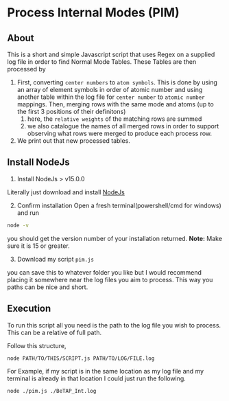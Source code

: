 # Process Internal Modes (PIM)

## About 

This is a short and simple Javascript script that uses Regex on a supplied log file
in order to find Normal Mode Tables. These Tables are then processed by
1. First, converting `center numbers` to `atom symbols`. This is done by using an array of element symbols in order of atomic number and using another table within the log file for `center number` to `atomic number` mappings.
   Then, merging rows with the same mode and atoms (up to the first 3 positions of their definitons) 
   1. here, the `relative weights` of the matching rows are summed
   2. we also catalogue the names of all merged rows in order to support observing what rows were merged to produce each process row.
2. We print out that new processed tables.

## Install NodeJs

1. Install NodeJs > v15.0.0

Literally just download and install [NodeJs](https://nodejs.org/en/)

2. Confirm installation
Open a fresh terminal(powershell/cmd for windows) and run

```sh
node -v
```
you should get the version number of your installation returned. 
**Note:** Make sure it is 15 or greater.

3. Download my script `pim.js`

you can save this to whatever folder you like but I would recommend placing it somewhere near the log files you aim to process.
This way you paths can be nice and short.

## Execution

To run this script all you need is the path to the log file you wish to process. This can be a relative of full path.

Follow this structure, 
```sh
node PATH/TO/THIS/SCRIPT.js PATH/TO/LOG/FILE.log
```

For Example, if my script is in the same location as my log file and my terminal 
is already in that location I could just run the following.

```sh
node ./pim.js ./BeTAP_Int.log
```
